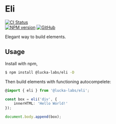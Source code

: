# Eli

[![CI Status](https://github.com/lucka-me/eli/workflows/CI/badge.svg)](https://github.com/lucka-me/eli/actions?query=workflow%3ACI "CI Workflow")  
[![NPM version](https://img.shields.io/npm/v/@lucka-labs/eli?logo=npm)](https://www.npmjs.com/package/@lucka-labs/eli "npm package page") 
[![GitHub](https://img.shields.io/github/license/lucka-me/eli)](./LICENSE "License")


Elegant way to build elements.

## Usage

Install with npm,

```sh
$ npm install @lucka-labs/eli -D
```

Then build elements with functioning autocompelete:

```ts
@import { eli } from '@lucka-labs/eli';

const box = eli('div', {
    innerHTML: 'Hello World!'
});

document.body.append(box);
```